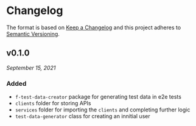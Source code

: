 # Changelog

The format is based on [Keep a Changelog](http://keepachangelog.com/en/1.0.0/)
and this project adheres to [Semantic Versioning](http://semver.org/spec/v2.0.0.html).


v0.1.0
------------------------------
*September 15, 2021*

### Added
- `f-test-data-creator` package for generating test data in e2e tests
- `clients` folder for storing APIs
- `services` folder for importing the `clients` and completing further logic
- `test-data-generator` class for creating an innitial user
